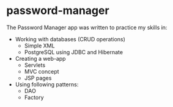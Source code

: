 # password-manager

The Password Manager app was written to practice my skills in:
  * Working with databases (CRUD operations)
      * Simple XML
      * PostgreSQL using JDBC and Hibernate
  * Creating a web-app
      * Servlets 
      * MVC concept
      * JSP pages 
  * Using following patterns:
      * DAO 
      * Factory 
